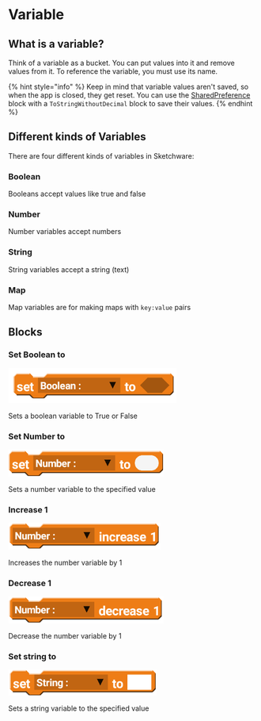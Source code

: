 # Variable

## What is a variable?

Think of a variable as a bucket. You can put values into it and remove values from it. To reference the variable, you must use its name.

{% hint style="info" %}
Keep in mind that variable values aren't saved, so when the app is closed, they get reset. You can use the [SharedPreference](https://wiki.sketchub.in/components/sharedpreference) block with a `ToStringWithoutDecimal` block to save their values.
{% endhint %}

## Different kinds of Variables

There are four different kinds of variables in Sketchware:

### Boolean

Booleans accept values like true and false

### Number

Number variables accept numbers

### String

String variables accept a string \(text\)

### Map

Map variables are for making maps with `key:value` pairs

## Blocks

### Set Boolean to

![](../.gitbook/assets/variable_boolean_set_to.png)

Sets a boolean variable to True or False



### Set Number to

![](../.gitbook/assets/variable_number_set_number_to.png)

Sets a number variable to the specified value



### Increase 1

![](../.gitbook/assets/variable_number_increase_1.png)

Increases the number variable by 1



### Decrease 1

![](../.gitbook/assets/variable_number_decrease_1.png)

Decrease the number variable by 1



### Set string to

![](../.gitbook/assets/variable_string_set_to.png)

Sets a string variable to the specified value

